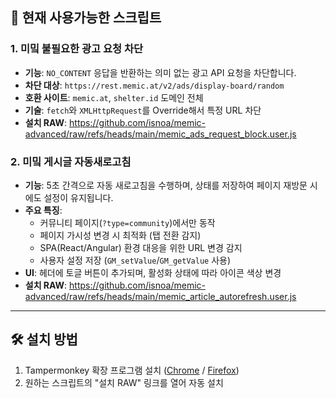 ## 📌 현재 사용가능한 스크립트

### 1. 미밐 불필요한 광고 요청 차단
- **기능**: `NO_CONTENT` 응답을 반환하는 의미 없는 광고 API 요청을 차단합니다.
- **차단 대상**: `https://rest.memic.at/v2/ads/display-board/random`
- **호환 사이트**: `memic.at`, `shelter.id` 도메인 전체
- **기술**: `fetch`와 `XMLHttpRequest`를 Override해서 특정 URL 차단
- **설치 RAW**: https://github.com/isnoa/memic-advanced/raw/refs/heads/main/memic_ads_request_block.user.js

### 2. 미밐 게시글 자동새로고침
- **기능**: 5초 간격으로 자동 새로고침을 수행하며, 상태를 저장하여 페이지 재방문 시에도 설정이 유지됩니다.
- **주요 특징**:
  - 커뮤니티 페이지(`?type=community`)에서만 동작
  - 페이지 가시성 변경 시 최적화 (탭 전환 감지)
  - SPA(React/Angular) 환경 대응을 위한 URL 변경 감지
  - 사용자 설정 저장 (`GM_setValue`/`GM_getValue` 사용)
- **UI**: 헤더에 토글 버튼이 추가되며, 활성화 상태에 따라 아이콘 색상 변경
- **설치 RAW**: https://github.com/isnoa/memic-advanced/raw/refs/heads/main/memic_article_autorefresh.user.js

---

## 🛠 설치 방법
1. Tampermonkey 확장 프로그램 설치 ([Chrome](https://chrome.google.com/webstore/detail/tampermonkey/dhdgffkkebhmkfjojejmpbldmpobfkfo) / [Firefox](https://addons.mozilla.org/firefox/addon/tampermonkey/))
2. 원하는 스크립트의 "설치 RAW" 링크를 열어 자동 설치
